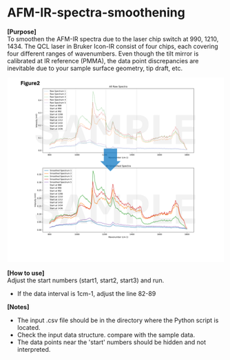 # AFM-IR-spectra-smoothening

**[Purpose]** 
<br> To smoothen the AFM-IR spectra due to the laser chip switch at 990, 1210, 1434. The QCL laser in Bruker Icon-IR consist of four chips, each covering four different ranges of wavenumbers. Even though the tilt mirror is calibrated at IR reference (PMMA), the data point discrepancies are inevitable  due to your sample surface geometry, tip draft, etc.
<p align="center">
  <img width="800" src="https://github.com/JasonL1422/AFM-IR-spectra-smoothening/blob/main/etc/Fig2.png">
</p>

**[How to use]**
<br> Adjust the start numbers (start1, start2, start3) and run. 
-	If the data interval is 1cm-1, adjust the line 82-89

**[Notes]**
-	The input .csv file should be in the directory where the Python script is located.
-	Check the input data structure. compare with the sample data.
-	The data points near the 'start' numbers should be hidden and not interpreted. 
